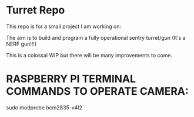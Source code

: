 # Turret Repo

This repo is for a small project I am working on:

The aim is to build and program a fully operational sentry turret/gun (It's a NERF gun!!!)

This is a colossal WIP but there will be many improvements to come.


# RASPBERRY PI TERMINAL COMMANDS TO OPERATE CAMERA:

sudo modprobe bcm2835-v4l2
